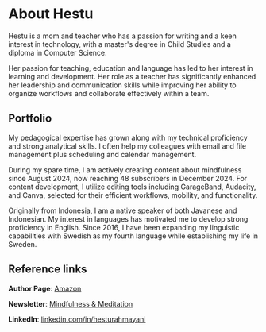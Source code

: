 # About Hestu 
Hestu is a mom and teacher who has a passion for writing and a keen interest in technology, with a master's degree in Child Studies and a diploma in Computer Science.

Her passion for teaching, education and language has led to her interest in learning and development. Her role as a teacher has significantly enhanced her leadership and communication skills while improving her ability to organize workflows and collaborate effectively within a team.

## Portfolio
My pedagogical expertise has grown along with my technical proficiency and strong analytical skills. I often help my colleagues with email and file management plus scheduling and calendar management. 

During my spare time, I am actively creating content about mindfulness since August 2024, now reaching 48 subscribers in December 2024. For content development, I utilize editing tools including GarageBand, Audacity, and Canva, selected for their efficient workflows, mobility, and functionality. 

Originally from Indonesia, I am a native speaker of both Javanese and Indonesian. My interest in languages has motivated me to develop strong proficiency in English. Since 2016, I have been expanding my linguistic capabilities with Swedish as my fourth language while establishing my life in Sweden.

## Reference links
**Author Page**: [Amazon](https://www.amazon.com/author/hestuskrivero) 

**Newsletter**: [Mindfulness & Meditation](https://mindfulexploration.substack.com) 

**LinkedIn**: [linkedin.com/in/hesturahmayani](https://linkedin.com/in/hesturahmayani)